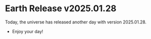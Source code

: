 # Earth Release v2025.01.28
Today, the universe has released another day with version 2025.01.28.
- Enjoy your day!
